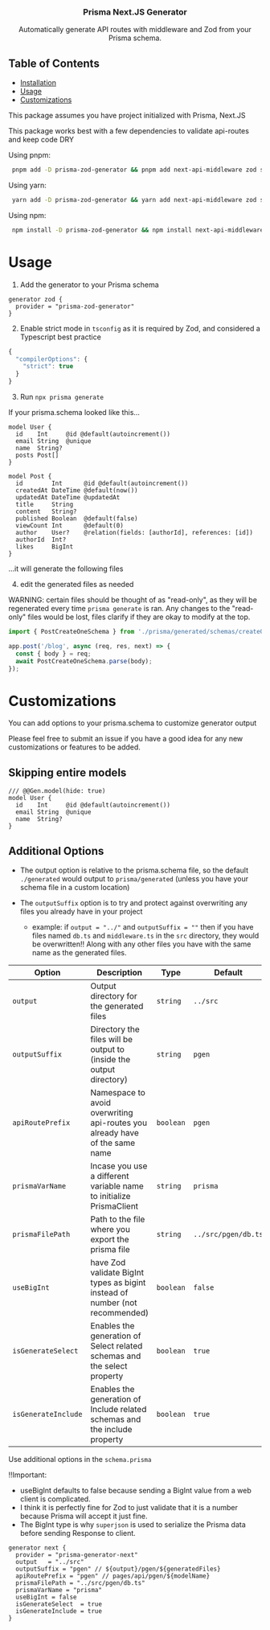 <p align="center">
  <h3 align="center">Prisma Next.JS Generator</h3>
  <p align="center">
    Automatically generate API routes with middleware and Zod from your Prisma schema.
  </p>
</p>

## Table of Contents

- [Installation](#installation)
- [Usage](#usage)
- [Customizations](#customizations)

This package assumes you have project initialized with Prisma, Next.JS 

This package works best with a few dependencies to validate api-routes and keep code DRY


Using pnpm:

```bash
 pnpm add -D prisma-zod-generator && pnpm add next-api-middleware zod superjson
```

Using yarn:

```bash
 yarn add -D prisma-zod-generator && yarn add next-api-middleware zod superjson
```

Using npm:

```bash
 npm install -D prisma-zod-generator && npm install next-api-middleware zod superjson
```

# Usage

1. Add the generator to your Prisma schema

```prisma
generator zod {
  provider = "prisma-zod-generator"
}
```

2. Enable strict mode in `tsconfig` as it is required by Zod, and considered a Typescript best practice

```ts
{
  "compilerOptions": {
    "strict": true
  }
}

```

3. Run `npx prisma generate` 

If your prisma.schema looked like this...

```prisma
model User {
  id    Int     @id @default(autoincrement())
  email String  @unique
  name  String?
  posts Post[]
}

model Post {
  id        Int      @id @default(autoincrement())
  createdAt DateTime @default(now())
  updatedAt DateTime @updatedAt
  title     String
  content   String?
  published Boolean  @default(false)
  viewCount Int      @default(0)
  author    User?    @relation(fields: [authorId], references: [id])
  authorId  Int?
  likes     BigInt
}
```

...it will generate the following files



4. edit the generated files as needed

WARNING: certain files should be thought of as "read-only", as they will be regenerated every time `prisma generate` is ran. Any changes to the "read-only" files would be lost, files clarify if they are okay to modify at the top. 

```ts
import { PostCreateOneSchema } from './prisma/generated/schemas/createOnePost.schema';

app.post('/blog', async (req, res, next) => {
  const { body } = req;
  await PostCreateOneSchema.parse(body);
});
```

# Customizations

You can add options to your prisma.schema to customize generator output

Please feel free to submit an issue if you have a good idea for any new customizations or features to be added.

## Skipping entire models

```prisma
/// @@Gen.model(hide: true)
model User {
  id    Int     @id @default(autoincrement())
  email String  @unique
  name  String?
}
```

## Additional Options

- The output option is relative to the prisma.schema file, so the default `./generated` would output to `prisma/generated` (unless you have your schema file in a custom location)


- The `outputSuffix` option is to try and protect against overwriting any files you already have in your project
    - example: if `output = "../"` and `outputSuffix = ""` then if you have files named `db.ts` and `middleware.ts` in the `src` directory, they would be overwritten!! Along with any other files you have with the same name as the generated files.

| Option              | Description                                                                | Type      | Default       |
| ------------------- | -------------------------------------------------------------------------- | --------- | ------------- |
| `output`            | Output directory for the generated files                                   | `string`  | `../src`      |
| `outputSuffix`      | Directory the files will be output to (inside the output directory)        | `string`  | `pgen`        |
| `apiRoutePrefix`    | Namespace to avoid overwriting api-routes you already have of the same name  | `boolean` | `pgen`      |
| `prismaVarName`     | Incase you use a different variable name to initialize PrismaClient        | `string` | `prisma`       |
| `prismaFilePath`    | Path to the file where you export the prisma file                      | `string` | `../src/pgen/db.ts`|
| `useBigInt` | have Zod validate BigInt types as bigint instead of number (not recommended)      | `boolean` | `false`        |
| `isGenerateSelect`  | Enables the generation of Select related schemas and the select property   | `boolean` | `true`        |
| `isGenerateInclude` | Enables the generation of Include related schemas and the include property | `boolean` | `true`        |


Use additional options in the `schema.prisma`

!!Important: 
- useBigInt defaults to false because sending a BigInt value from a web client is complicated. 
- I think it is perfectly fine for Zod to just validate that it is a number because Prisma will accept it just fine. 
- The BigInt type is why `superjson` is used to serialize the Prisma data before sending Response to client.


```prisma
generator next {
  provider = "prisma-generator-next"
  output   = "../src"
  outputSuffix = "pgen" // ${output}/pgen/${generatedFiles}
  apiRoutePrefix = "pgen" // pages/api/pgen/${modelName}
  prismaFilePath = "../src/pgen/db.ts"
  prismaVarName = "prisma"
  useBigInt = false
  isGenerateSelect  = true
  isGenerateInclude = true
}
```
